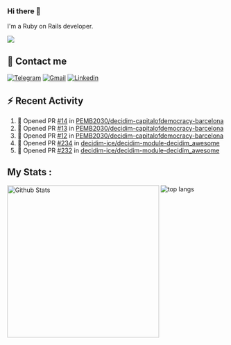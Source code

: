 ### Hi there 👋

I'm a Ruby on Rails developer.

<img src="https://komarev.com/ghpvc/?username=antopalidi&color=blueviolet">

## 📩 Contact me 
[![Telegram](https://img.shields.io/badge/Telegram-2CA5E0?style=for-the-badge&logo=telegram&logoColor=white)](https://t.me/anna_top)
[![Gmail](https://img.shields.io/badge/email-D14836?style=for-the-badge&logo=gmail&logoColor=white)](mailto:topalidisanna@gmail.com)
[![Linkedin](https://img.shields.io/badge/LinkedIn-0077B5?style=for-the-badge&logo=linkedin&logoColor=white)](https://www.linkedin.com/in/topalidi/)
<!-- [![Codewars](https://img.shields.io/badge/Codewars-B1361E?style=for-the-badge&logo=Codewars&logoColor=white)](https://www.codewars.com/users/antopalidi) -->

## :zap: Recent Activity

<!--START_SECTION:activity-->
1. 💪 Opened PR [#14](https://github.com/PEMB2030/decidim-capitalofdemocracy-barcelona/pull/14) in [PEMB2030/decidim-capitalofdemocracy-barcelona](https://github.com/PEMB2030/decidim-capitalofdemocracy-barcelona)
2. 💪 Opened PR [#13](https://github.com/PEMB2030/decidim-capitalofdemocracy-barcelona/pull/13) in [PEMB2030/decidim-capitalofdemocracy-barcelona](https://github.com/PEMB2030/decidim-capitalofdemocracy-barcelona)
3. 💪 Opened PR [#12](https://github.com/PEMB2030/decidim-capitalofdemocracy-barcelona/pull/12) in [PEMB2030/decidim-capitalofdemocracy-barcelona](https://github.com/PEMB2030/decidim-capitalofdemocracy-barcelona)
4. 💪 Opened PR [#234](https://github.com/decidim-ice/decidim-module-decidim_awesome/pull/234) in [decidim-ice/decidim-module-decidim_awesome](https://github.com/decidim-ice/decidim-module-decidim_awesome)
5. 💪 Opened PR [#232](https://github.com/decidim-ice/decidim-module-decidim_awesome/pull/232) in [decidim-ice/decidim-module-decidim_awesome](https://github.com/decidim-ice/decidim-module-decidim_awesome)
<!--END_SECTION:activity-->

## My Stats :
<!--
<img alt="activity" src="https://streak-stats.demolab.com?user=antopalidi" />
-->
<div>
<img align="top" width="350px" alt="Github Stats" src="https://github-readme-stats-1-brown.vercel.app/api?username=antopalidi&count_private=true&show_icons=true&hide_border=true" />
<img align="top" alt="top langs" src="https://github-readme-stats-1-brown.vercel.app/api/top-langs/?username=antopalidi&layout=compact" />
 </div>
<!--
#### [My CV](https://antopalidi.github.io/my_cv/)
-->

<!--
**antopalidi/antopalidi** is a ✨ _special_ ✨ repository because its `README.md` (this file) appears on your GitHub profile.
-->
